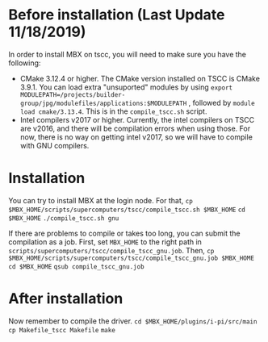 # Before installation (Last Update 11/18/2019)
In order to install MBX on tscc, you will need to make sure you have the following:
- CMake 3.12.4 or higher. The CMake version installed on TSCC is CMake 3.9.1. You can load extra "unsuported" modules by using `export MODULEPATH=/projects/builder-group/jpg/modulefiles/applications:$MODULEPATH` , followed by `module load cmake/3.13.4`. This is in the `compile_tscc.sh` script.
- Intel compilers v2017 or higher. Currently, the intel compilers on TSCC are v2016, and there will be compilation errors when using those. For now, there is no way on getting intel v2017, so we will have to compile with GNU compilers.

# Installation
You can try to install MBX at the login node. For that,
`cp $MBX_HOME/scripts/supercomputers/tscc/compile_tscc.sh $MBX_HOME`
`cd $MBX_HOME`
`./compile_tscc.sh gnu`

If there are problems to compile or takes too long, you can submit the compilation as a job.
First, set `MBX_HOME` to the right path in `scripts/supercomputers/tscc/compile_tscc_gnu.job`.
Then,
`cp $MBX_HOME/scripts/supercomputers/tscc/compile_tscc_gnu.job $MBX_HOME`
`cd $MBX_HOME`
`qsub compile_tscc_gnu.job`

# After installation
Now remember to compile the driver.
`cd $MBX_HOME/plugins/i-pi/src/main`
`cp Makefile_tscc Makefile`
`make`
